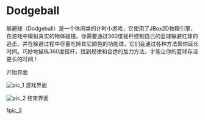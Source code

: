# Dodgeball
躲避球（Dodgeball）是一个休闲类的计时小游戏，它使用了JBox2D物理引擎，在游戏中模拟真实的物体碰撞。你需要通过360度摇杆控制自己的蓝球躲避红球的追击，并在躲避过程中尽量吃掉其它颜色的功能球，它们会通过各种方法帮你延长时间。巧妙地操纵360度摇杆，找到规律和合适的加力方法，才能让你的蓝球存活更长的时间！

开始界面

![pic_1](http://i64.tinypic.com/71ofba.jpg)
游戏界面

![pic_2](http://i67.tinypic.com/2pzw6kl.jpg)
结束界面

1[pic_3](http://i63.tinypic.com/6404uw.jpg)
